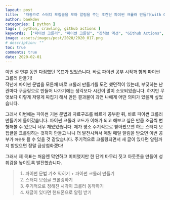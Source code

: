 ```yaml
---
layout: post
title:  "자동으로 스터디 모집글을 모아 알림을 주는 초간단 파이썬 크롤러 만들기(with Github Actions)"
author: baekdev
categories: [ python ]
tags: [ python, crawling, github actions ]
keywords:  ["파이썬 크롤러", "파이썬 크롤링", "깃허브 액션", "Github Actions", "파이썬 크롤링 자동화"]  
image: assets/images/post/2020/2020_017.png   
# description: ""  
toc: true
comments: true  
date: 2020-02-01  
---  
```


이번 설 연휴 동안 다짐했던 목표가 있었습니다. 바로 파이썬 공부 시작과 함께 파이썬 크롤러 만들기!  
작년에 파이썬 문법을 모른채 바로 크롤러 만들기를 도전 했던적이 있는데, 부딪히는 난관마다 구글링으로 만들어 나가기에는 생각보다 시간이 많이 소요되었습니다.
하지만 무엇보다 이렇게 저렇게 짜집기 해서 만든 결과물이 과연 나에게 어떤 의미가 있을까 싶었습니다.  

그래서 이번에는 파이썬 기본 문법과 자료구조를 빠르게 공부한 뒤, 바로 파이썬 크롤러 만들기에 들어갔습니다. 파이썬 크롤러 코드가 이해가 되고 해보고 싶은 만큼 조금씩 변형해볼 수 있으니 너무 재밌었습니다. 제가 평소 주기적으로 받아봤으면 하는 스터디 모집글을 크롤링하는 것까지 만들고 나니 더 발전시켜서 매일 매일 알림을 받으면 이번 공부가 `아웃풋` 될 수 있을 것 같았습니다. 주기적으로 크롤링되면서 새 글이 있다면 알림까지 받았으면 정말 금상첨화겠다!  

그래서 제 목표는 처음엔 막연하고 미미했지만 한 단계 마무리 짓고 아웃풋을 만들어 성취감을 높이도록 발전했습니다.  
> 1. 파이썬 문법 기초 익히기 + 파이썬 크롤러 만들기  
> 2. 스터디 모집글 크롤링하기  
> 3. 주기적으로 정해진 시각이 크롤러 동작하기  
> 4. 새글이 있다면 핸드폰으로 알림 받기  
  
